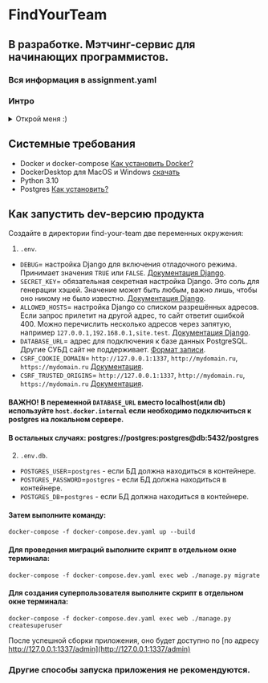 # FindYourTeam

## В разработке. Мэтчинг-сервис для начинающих программистов.

### Вся информация в assignment.yaml

### Интро
<details>
<summary>
Открой меня :)
</summary>
В начале своего пути любой программист без опыта сталкивается с проблемой: отсутствие опыта работы. Частично компенсировать ее может хорошее портфолио на github с пет-проектами.
Но кроме пет-проектов, требуются также навыки работы в команде и навыки использования инструментов разработки и коммуникации разработчиков.
В данный момент крайне сложно или невозможно найти себе команду, потому что нет специализированного и простого сервиса для поиска программистов схожего уровня в свою команду.
Команда получается или слишком неоднородной по опыту: от "новичков" до "джунов", или не может выбрать для себя проект по силам.
Данный проект ставит перед собой цель создания мэтчинг-сервиса для программистов, который бы помог новичкам (и не только) собираться в команды и подбирать себе проекты "по силам".

</details>


## Системные требования

- Docker и docker-compose [Как установить Docker?](https://help.reg.ru/hc/ru/articles/4408047640977-%D0%9A%D0%B0%D0%BA-%D1%83%D1%81%D1%82%D0%B0%D0%BD%D0%BE%D0%B2%D0%B8%D1%82%D1%8C-Docker-%D0%BD%D0%B0-Ubuntu)
- DockerDesktop для MacOS и Windows [скачать](https://www.docker.com/products/docker-desktop/)
- Python 3.10
- Postgres [Как установить?](https://www.digitalocean.com/community/tutorials/how-to-install-and-use-postgresql-on-ubuntu-18-04)

## Как запустить dev-версию продукта


Создайте в директории find-your-team две переменных окружения:
1) `.env`.

- `DEBUG`= настройка Django для включения отладочного режима. Принимает значения `TRUE` или `FALSE`. [Документация Django](https://docs.djangoproject.com/en/3.2/ref/settings/#std:setting-DEBUG).
- `SECRET_KEY`= обязательная секретная настройка Django. Это соль для генерации хэшей. Значение может быть любым, важно лишь, чтобы оно никому не было известно. [Документация Django](https://docs.djangoproject.com/en/3.2/ref/settings/#secret-key).
- `ALLOWED_HOSTS`= настройка Django со списком разрешённых адресов. Если запрос прилетит на другой адрес, то сайт ответит ошибкой 400. Можно перечислить несколько адресов через запятую, например `127.0.0.1,192.168.0.1,site.test`. [Документация Django](https://docs.djangoproject.com/en/3.2/ref/settings/#allowed-hosts).
- `DATABASE_URL`= адрес для подключения к базе данных PostgreSQL. Другие СУБД сайт не поддерживает. [Формат записи](https://github.com/jacobian/dj-database-url#url-schema).
- `CSRF_COOKIE_DOMAIN`= `http://127.0.0.1:1337`, `http://mydomain.ru`, `https://mydomain.ru` [Документация](https://docs.djangoproject.com/en/4.0/ref/settings/#csrf-cookie-domain).
- `CSRF_TRUSTED_ORIGINS`= `http://127.0.0.1:1337`, `http://mydomain.ru`, `https://mydomain.ru` [Документация](https://docs.djangoproject.com/en/4.0/ref/settings/#csrf-trusted-origins).

#### ВАЖНО! В переменной `DATABASE_URL` вместо localhost(или db) используйте `host.docker.internal` если необходимо подключиться к postgres на локальном сервере.  
#### В остальных случаях: postgres://postgres:postgres@db:5432/postgres

2) `.env.db`.

- `POSTGRES_USER`=`postgres` - если БД должна находиться в контейнере.
- `POSTGRES_PASSWORD`=`postgres` - если БД должна находиться в контейнере.
- `POSTGRES_DB`=`postgres` - если БД должна находиться в контейнере.


#### Затем выполните команду:
```shell
docker-compose -f docker-compose.dev.yaml up --build
```

#### Для проведения миграций выполните скрипт в отдельном окне терминала:

```shell
docker-compose -f docker-compose.dev.yaml exec web ./manage.py migrate
```

#### Для создания суперпользователя выполните скрипт в отдельном окне терминала:
```shell
docker-compose -f docker-compose.dev.yaml exec web ./manage.py createsuperuser
```


После успешной сборки приложения, оно будет доступно по [по адресу http://127.0.0.1:1337/admin](http://127.0.0.1:1337/admin)

### Другие способы запуска приложения не рекомендуются.